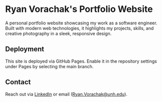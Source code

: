 # Ryan Vorachak's Portfolio Website

A personal portfolio website showcasing my work as a software engineer. Built with modern web technologies, it highlights my projects, skills, and creative photography in a sleek, responsive design.

## Deployment

This site is deployed via GitHub Pages. Enable it in the repository settings under Pages by selecting the main branch.

## Contact

Reach out via [LinkedIn](https://www.linkedin.com/in/ryanvorachak/) or email ([Ryan.Vorachak@unh.edu](mailto:Ryan.Vorachak@unh.edu)).